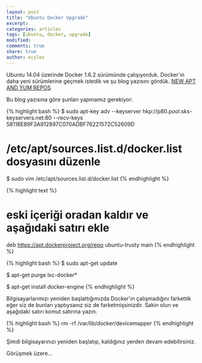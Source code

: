 ```yaml
---
layout: post
title: "Ubuntu Docker Upgrade"
excerpt:
categories: articles
tags: [ubuntu, docker, upgrade]
modified:
comments: true
share: true
author: ecylmz
---
```


Ubuntu 14.04 üzerinde Docker 1.6.2 sürümünde çalışıyorduk. Docker'ın daha yeni sürümlerine geçmek istedik ve şu blog
yazısını gördük. [NEW APT AND YUM REPOS](https://blog.docker.com/2015/07/new-apt-and-yum-repos/#more-6860)

Bu blog yazısına göre şunları yapmamız gerekiyor:

{% highlight bash %}
$ sudo apt-key adv --keyserver hkp://p80.pool.sks-keyservers.net:80 --recv-keys 58118E89F3A912897C070ADBF76221572C52609D

# /etc/apt/sources.list.d/docker.list dosyasını düzenle
$ sudo vim /etc/apt/sources.list.d/docker.list
{% endhighlight %}

{% highlight text %}
# eski içeriği oradan kaldır ve aşağıdaki satırı ekle
deb https://apt.dockerproject.org/repo ubuntu-trusty main
{% endhighlight %}

{% highlight bash %}
$ sudo apt-get update

$ apt-get purge lxc-docker*

$ apt-get install docker-engine
{% endhighlight %}

Bilgisayarlarımızı yeniden başlattığımızda Docker'ın çalışmadığını farkettik eğer siz de bunları yaptıysanız siz de
farketmişsinizdir. Sakin olun ve aşağıdaki satırı komut satırına yazın.

{% highlight bash %}
rm -rf /var/lib/docker/devicemapper
{% endhighlight %}

Şimdi bilgisayarınızı yeniden başlatıp, kaldığınız yerden devam edebilirsiniz.

Görüşmek üzere...
